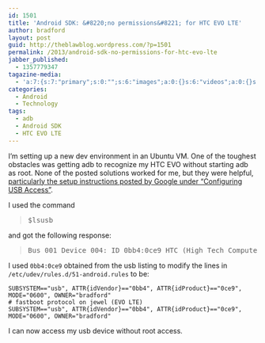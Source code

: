 ```yaml
---
id: 1501
title: 'Android SDK: &#8220;no permissions&#8221; for HTC EVO LTE'
author: bradford
layout: post
guid: http://theblawblog.wordpress.com/?p=1501
permalink: /2013/android-sdk-no-permissions-for-htc-evo-lte
jabber_published:
  - 1357779347
tagazine-media:
  - 'a:7:{s:7:"primary";s:0:"";s:6:"images";a:0:{}s:6:"videos";a:0:{}s:11:"image_count";i:0;s:6:"author";s:7:"6182409";s:7:"blog_id";s:7:"9586444";s:9:"mod_stamp";s:19:"2013-01-10 00:58:13";}'
categories:
  - Android
  - Technology
tags:
  - adb
  - Android SDK
  - HTC EVO LTE
---
```

I&#8217;m setting up a new dev environment in an Ubuntu VM. One of the toughest obstacles was getting adb to recognize my HTC EVO without starting adb as root. None of the posted solutions worked for me, but they were helpful, <a href="http://s.android.com/source/initializing.html" target="_blank">particularly the setup instructions posted by Google under &#8220;Configuring USB Access&#8221;</a>.  <!--more-->

I used the command

> <pre>$lsusb</pre>

and got the following response:

> <pre>Bus 001 Device 004: ID 0bb4:0ce9 HTC (High Tech Computer Corp.)</pre>

I used `0bb4:0ce9` obtained from the usb listing to modify the lines in `/etc/udev/rules.d/51-android.rules` to be:

```# adb protocol on jewel (EVO LTE)
SUBSYSTEM=="usb", ATTR{idVendor}=="0bb4", ATTR{idProduct}=="0ce9", MODE="0600", OWNER="bradford"
# fastboot protocol on jewel (EVO LTE)
SUBSYSTEM=="usb", ATTR{idVendor}=="0bb4", ATTR{idProduct}=="0ce9", MODE="0600", OWNER="bradford"
```

I can now access my usb device without root access.